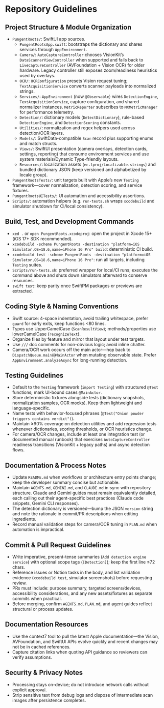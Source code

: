 # Repository Guidelines

## Project Structure & Module Organization
- `PungentRoots/`: SwiftUI app sources.
  - `PungentRootsApp.swift`: bootstraps the dictionary and shares services through `AppEnvironment`.
  - `Camera/`: `AutoCaptureController` chooses VisionKit’s `DataScannerViewController` when supported and falls back to `LiveCaptureController` (AVFoundation + Vision OCR) for older hardware. Legacy controller still exposes zoom/readiness heuristics used by overlays.
  - `OCR/`: `OCRConfiguration` presets Vision request tuning; `TextAcquisitionService` converts scanner payloads into normalized strings.
  - `Services/`: `AppEnvironment` (now `@Observable`) wires `DetectionEngine`, `TextAcquisitionService`, capture configuration, and shared normalizer instances. `MetricReporter` subscribes to `MXMetricManager` for performance telemetry.
  - `Detection/`: dictionary models (`DetectDictionary`), rule-based `DetectionEngine`, and `DetectionScoring` constants.
  - `Utilities/`: normalization and regex helpers used across detection/OCR layers.
  - `Models/`: SwiftData-compatible `Scan` record plus supporting enums and match structs.
  - `Views/`: SwiftUI presentation (camera overlays, detection cards, settings, reporting) that consume environment services and use system materials/Dynamic Type-friendly layouts.
  - `Resources/`: localization assets (`en.lproj/Localizable.strings`) and bundled dictionary JSON (keep versioned and alphabetized by locale group).
- `PungentRootsTests/`: unit targets built with Apple’s new `Testing` framework—cover normalization, detection scoring, and service fixtures.
- `PungentRootsUITests/`: UI automation and accessibility assertions.
- `Scripts/`: automation helpers (e.g. `run-tests.sh` wraps `xcodebuild` and simulator shutdown for CI/local consistency).

## Build, Test, and Development Commands
- `xed .` or `open PungentRoots.xcodeproj`: open the project in Xcode 15+ (iOS 17+ SDK recommended).
- `xcodebuild -scheme PungentRoots -destination "platform=iOS Simulator,OS=18.6,name=iPhone 16 Pro" build`: deterministic CI build.
- `xcodebuild test -scheme PungentRoots -destination "platform=iOS Simulator,OS=18.6,name=iPhone 16 Pro"`: run all targets, including `Testing` suites.
- `Scripts/run-tests.sh`: preferred wrapper for local/CI runs; executes the command above and shuts down simulators afterward to conserve resources.
- `swift test`: keep parity once SwiftPM packages or previews are extracted.

## Coding Style & Naming Conventions
- Swift source: 4-space indentation, avoid trailing whitespace, prefer `guard` for early exits, keep functions <80 lines.
- Types use UpperCamelCase (`ScanResultView`); methods/properties use lowerCamelCase (`recognizeText`).
- Organize files by feature and mirror that layout under test targets.
- Use `///` doc comments for non-obvious logic; avoid inline chatter.
- Camera/OCR work occurs off the main actor—hop back to `DispatchQueue.main`/`@MainActor` when mutating observable state. Prefer `AppEnvironment.analyzeAsync` for long-running detection.

## Testing Guidelines
- Default to the `Testing` framework (`import Testing`) with structured `@Test` functions; mark UI-bound cases `@MainActor`.
- Store deterministic fixtures alongside tests (dictionary snapshots, normalization samples, OCR mocks). Keep them lightweight and language-specific.
- Name tests with behavior-focused phrases (`@Test("Onion powder triggers contains verdict")`).
- Maintain ≥90% coverage on detection utilities and add regression tests whenever dictionaries, scoring thresholds, or OCR heuristics change.
- For camera/OCR changes, include at least one integration test (or documented manual runbook) that exercises `AutoCaptureController` readiness transitions (VisionKit + legacy paths) and async detection flows.

## Documentation & Process Notes
- Update `README.md` when workflows or architecture entry points change; keep the developer summary concise but actionable.
- Maintain `AGENTS.md`, `GEMINI.md`, and `CLAUDE.md` in sync with repository structure. Claude and Gemini guides must remain equivalently detailed, each calling out their agent-specific best practices (Claude code snippets, Gemini CLI responses).
- The detection dictionary is versioned—bump the JSON `version` string and note the rationale in commit/PR descriptions when editing ingredients.
- Record manual validation steps for camera/OCR tuning in `PLAN.md` when automation is impractical.

## Commit & Pull Request Guidelines
- Write imperative, present-tense summaries (`Add detection engine service`) with optional scope tags (`[Detection]`); keep the first line ≤72 chars.
- Reference issues or Notion tasks in the body, and list validation evidence (`xcodebuild test`, simulator screenshots) before requesting review.
- PRs must include: purpose summary, targeted screens/devices, accessibility considerations, and any new assets/fixtures as separate commits when practical.
- Before merging, confirm `AGENTS.md`, `PLAN.md`, and agent guides reflect structural or process updates.

## Documentation Resources
- Use the context7 tool to pull the latest Apple documentation—the Vision, AVFoundation, and SwiftUI APIs evolve quickly and recent changes may not be in cached references.
- Capture citation links when quoting API guidance so reviewers can verify assumptions.

## Security & Privacy Notes
- Processing stays on-device; do not introduce network calls without explicit approval.
- Strip sensitive text from debug logs and dispose of intermediate scan images after persistence completes.
